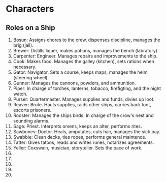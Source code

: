 # Characters

## Roles on a Ship
1. Bosun: Assigns chores to the crew, dispenses discipline, manages the brig (jail). 
1. Brewer: Distills liquer, makes potions, manages the bench (labratory).
2. Carpenter: Engineer. Manages repairs and improvements to the ship.
1. Cook: Makes food. Manages the galley (kitchen), sets rations when necessary. 
1. Gator: Navigator. Sets a course, keeps maps, manages the helm (steering wheel).
1. Gunner: Manages the cannons, powders, and ammunition.
2. Piper: In charge of torches, lanterns, tobacco, firefigting, and the night watch.
1. Purser: Quartermaster. Manages supplies and funds, divies up loot.
1. Reaver: Brute. Hauls supplies, raids other ships, carries back loot, escorts prisoners.
2. Rooster: Manages the ships birds. In charge of the crow's nest and sounding alarms.
1. Sage: Priest. Interprets omens, keeps an alter, performs rites.
1. Sawbones: Doctor. Heals, amputates, cuts hair, manages the sick bay.
3. Swabbie: Clean decks, ties ropes, performs general maintence.
4. Tatter: Gives tatoos, reads and writes runes, notarizes agreements.
1. Yeller: Coxswain, musician, storyteller. Sets the pace of work.
2.  
3.  
4.  
5.  
6.  




